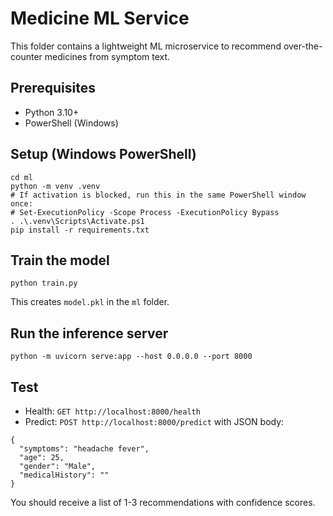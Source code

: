 # Medicine ML Service

This folder contains a lightweight ML microservice to recommend over-the-counter medicines from symptom text.

## Prerequisites
- Python 3.10+
- PowerShell (Windows)

## Setup (Windows PowerShell)
```
cd ml
python -m venv .venv
# If activation is blocked, run this in the same PowerShell window once:
# Set-ExecutionPolicy -Scope Process -ExecutionPolicy Bypass
. .\.venv\Scripts\Activate.ps1
pip install -r requirements.txt
```

## Train the model
```
python train.py
```
This creates `model.pkl` in the `ml` folder.

## Run the inference server
```
python -m uvicorn serve:app --host 0.0.0.0 --port 8000
```

## Test
- Health: `GET http://localhost:8000/health`
- Predict: `POST http://localhost:8000/predict` with JSON body:
```
{
  "symptoms": "headache fever",
  "age": 25,
  "gender": "Male",
  "medicalHistory": ""
}
```

You should receive a list of 1-3 recommendations with confidence scores.
